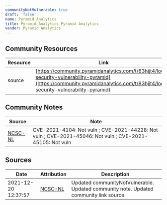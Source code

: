 ```yaml
---
communityNotVulnerable: true
draft: 'false'
name: Pyramid Analytics
title: Pyramid Analytics Pyramid Analytics
vendor: Pyramid Analytics
---
```



## Community Resources
| Resource | Link |
| --- | --- |
| source | [https://community.pyramidanalytics.com/t/83hjjt4/log4j-security-vulnerability-pyramid](https://community.pyramidanalytics.com/t/83hjjt4/log4j-security-vulnerability-pyramid) |

## Community Notes
| Source | Note |
| --- | --- |
| [NCSC-NL](https://github.com/NCSC-NL/log4shell/blob/main/software/README.md) | CVE-2021-4104: Not vuln ; CVE-2021-44228: Not vuln ; CVE-2021-45046: Not vuln ; CVE-2021-45105: Not vuln </ul> |

## Sources
| Date | Attribution | Description |
| --- | --- | --- |
| 2021-12-20 12:37:57 | [NCSC-NL](https://github.com/NCSC-NL/log4shell/blob/main/software/README.md) | Updated communityNotVulnerable. Updated community note. Updated community link source.  |
